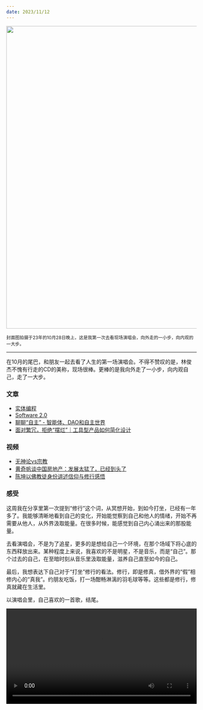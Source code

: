 ```yaml
---
date: 2023/11/12
---
```


<img src="https://chilohdata.s3.bitiful.net/weekly/IMG_0055.JPG" width="800"/>  

<small>封面图拍摄于23年的10月28日晚上，这是我第一次去看现场演唱会，向外走的一小步，向内观的一大步。</small>

---

在10月的尾巴，和朋友一起去看了人生的第一场演唱会。不得不赞叹的是，林俊杰不愧有行走的CD的美称，现场很棒。更棒的是我向外走了一小步，向内观自己，走了一大步。

### 文章

- [实体编程](https://fangfrancis.github.io/productivity/2018/03/13/Physical-Programming/)
- [Software 2.0](https://karpathy.medium.com/software-2-0-a64152b37c35)
- [聊聊“自主” - 智能体、DAO和自主世界](https://crypto4.wtf/p/dao)
- [面对繁冗，拒绝“摆烂”｜工具型产品如何简化设计](https://isux.tencent.com/articles/isux-ux-makesimple.html)


### 视频

- [无神论vs宗教](https://www.bilibili.com/video/BV1d94y1v7xZ)
- [黄奇帆谈中国房地产：发展太猛了，已经到头了](https://youtu.be/eaP_WAlLvHg)
- [陈坤以佛教徒身份讲述信仰与修行感悟](https://www.bilibili.com/video/BV1Wo4y1E71i)


### 感受

这周我在分享里第一次提到“修行”这个词，从冥想开始，到如今打坐，已经有一年多了。我能够清晰地看到自己的变化，开始能觉察到自己和他人的情绪，开始不再需要从他人，从外界汲取能量。在很多时候，能感觉到自己内心涌出来的那股能量。

去看演唱会，不是为了追星，更多的是想给自己一个环境，在那个场域下将心底的东西释放出来。某种程度上来说，我喜欢的不是明星，不是音乐，而是“自己”。那个过去的自己，在至暗时刻从音乐里汲取能量，滋养自己直至如今的自己。

最后，我想表达下自己对于“打坐”修行的看法。修行，即是修真，借外界的“假”相修内心的“真我”。约朋友吃饭，打一场酣畅淋漓的羽毛球等等。这些都是修行，修真就藏在生活里。


以演唱会里，自己喜欢的一首歌，结尾。

<video width="100%" height="auto" controls="">
  <source src="https://chilohdata.s3.bitiful.net/videos/林俊杰 -转动.mp4" type="video/mp4">
  Your browser does not support the video tag.
</video>